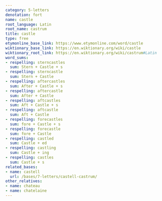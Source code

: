 ```yaml
---
category: 5-letters
denotation: fort
name: castle
root_language: Latin
root_name: castrum
title: castle
type: free
etymonline_base_link: https://www.etymonline.com/word/castle
wiktionary_base_link: https://en.wiktionary.org/wiki/castle
wiktionary_root_link: https://en.wiktionary.org/wiki/castrum#Latin
word_sums:
- respelling: sterncastles
  sum: Stern + Castle + s
- respelling: sterncastle
  sum: Stern + Castle
- respelling: aftercastles
  sum: After + Castle + s
- respelling: aftercastle
  sum: After + Castle
- respelling: aftcastles
  sum: Aft + Castle + s
- respelling: aftcastle
  sum: Aft + Castle
- respelling: forecastles
  sum: fore + Castle + s
- respelling: forecastle
  sum: fore + Castle
- respelling: castled
  sum: Castle + ed
- respelling: castling
  sum: Castle + ing
- respelling: castles
  sum: Castle + s
related_bases:
- name: castell
  url: /bases/7-letters/castell-castrum/
other_relatives:
- name: chateau
- name: chatelaine
---
```


